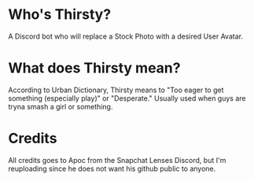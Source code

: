 # Who's Thirsty?
A Discord bot who will replace a Stock Photo with a desired User Avatar. 

# What does Thirsty mean?
According to Urban Dictionary, Thirsty means to "Too eager to get something (especially play)" or "Desperate." Usually used when guys are tryna smash a girl or something. 

# Credits
All credits goes to Apoc from the Snapchat Lenses Discord, but I'm reuploading since he does not want his github public to anyone.
